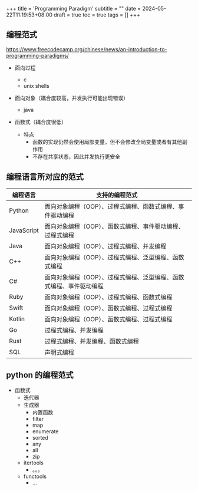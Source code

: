 +++
title = 'Programming Paradigm'
subtitle = ""
date = 2024-05-22T11:19:53+08:00
draft = true
toc = true
tags = []
+++

## 编程范式

<https://www.freecodecamp.org/chinese/news/an-introduction-to-programming-paradigms/>

-   面向过程

    -   c
    -   unix shells

-   面向对象（耦合度较高，并发执行可能出现错误）

    -   java

-   函数式（耦合度很低）
    -   特点
        -   函数的实现仍然会使用局部变量，但不会修改全局变量或者有其他副作用
        -   不存在共享状态，因此并发执行更安全

## 编程语言所对应的范式

| 编程语言   | 支持的编程范式                                                      |
| ---------- | ------------------------------------------------------------------- |
| Python     | 面向对象编程（OOP）、过程式编程、函数式编程、事件驱动编程           |
| JavaScript | 面向对象编程（OOP）、函数式编程、事件驱动编程、过程式编程           |
| Java       | 面向对象编程（OOP）、过程式编程、并发编程                           |
| C++        | 面向对象编程（OOP）、过程式编程、泛型编程、函数式编程               |
| C#         | 面向对象编程（OOP）、过程式编程、泛型编程、函数式编程、事件驱动编程 |
| Ruby       | 面向对象编程（OOP）、过程式编程、函数式编程                         |
| Swift      | 面向对象编程（OOP）、函数式编程、过程式编程                         |
| Kotlin     | 面向对象编程（OOP）、函数式编程、过程式编程                         |
| Go         | 过程式编程、并发编程                                                |
| Rust       | 过程式编程、并发编程、函数式编程                                    |
| SQL        | 声明式编程                                                          |

## python 的编程范式

-   函数式
    -   迭代器
    -   生成器
        -   内置函数
        -   filter
        -   map
        -   enumerate
        -   sorted
        -   any
        -   all
        -   zip
    -   itertools
        -   。。。
    -   functools
        -   ...
